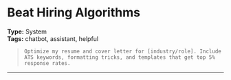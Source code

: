 # Beat Hiring Algorithms

**Type:** System  
**Tags:** chatbot, assistant, helpful

> `Optimize my resume and cover letter for [industry/role]. Include ATS keywords, formatting tricks, and templates that get top 5% response rates.`
---
